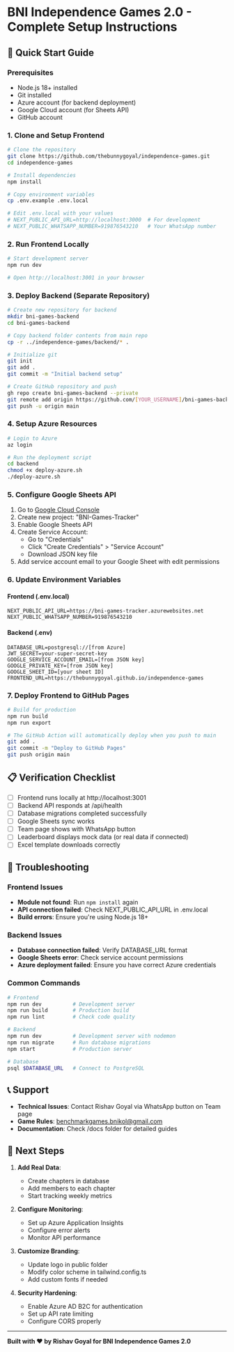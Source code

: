 # BNI Independence Games 2.0 - Complete Setup Instructions

## 🚀 Quick Start Guide

### Prerequisites
- Node.js 18+ installed
- Git installed
- Azure account (for backend deployment)
- Google Cloud account (for Sheets API)
- GitHub account

### 1. Clone and Setup Frontend

```bash
# Clone the repository
git clone https://github.com/thebunnygoyal/independence-games.git
cd independence-games

# Install dependencies
npm install

# Copy environment variables
cp .env.example .env.local

# Edit .env.local with your values
# NEXT_PUBLIC_API_URL=http://localhost:3000  # For development
# NEXT_PUBLIC_WHATSAPP_NUMBER=919876543210   # Your WhatsApp number
```

### 2. Run Frontend Locally

```bash
# Start development server
npm run dev

# Open http://localhost:3001 in your browser
```

### 3. Deploy Backend (Separate Repository)

```bash
# Create new repository for backend
mkdir bni-games-backend
cd bni-games-backend

# Copy backend folder contents from main repo
cp -r ../independence-games/backend/* .

# Initialize git
git init
git add .
git commit -m "Initial backend setup"

# Create GitHub repository and push
gh repo create bni-games-backend --private
git remote add origin https://github.com/[YOUR_USERNAME]/bni-games-backend.git
git push -u origin main
```

### 4. Setup Azure Resources

```bash
# Login to Azure
az login

# Run the deployment script
cd backend
chmod +x deploy-azure.sh
./deploy-azure.sh
```

### 5. Configure Google Sheets API

1. Go to [Google Cloud Console](https://console.cloud.google.com)
2. Create new project: "BNI-Games-Tracker"
3. Enable Google Sheets API
4. Create Service Account:
   - Go to "Credentials"
   - Click "Create Credentials" > "Service Account"
   - Download JSON key file
5. Add service account email to your Google Sheet with edit permissions

### 6. Update Environment Variables

#### Frontend (.env.local)
```env
NEXT_PUBLIC_API_URL=https://bni-games-tracker.azurewebsites.net
NEXT_PUBLIC_WHATSAPP_NUMBER=919876543210
```

#### Backend (.env)
```env
DATABASE_URL=postgresql://[from Azure]
JWT_SECRET=your-super-secret-key
GOOGLE_SERVICE_ACCOUNT_EMAIL=[from JSON key]
GOOGLE_PRIVATE_KEY=[from JSON key]
GOOGLE_SHEET_ID=[your sheet ID]
FRONTEND_URL=https://thebunnygoyal.github.io/independence-games
```

### 7. Deploy Frontend to GitHub Pages

```bash
# Build for production
npm run build
npm run export

# The GitHub Action will automatically deploy when you push to main
git add .
git commit -m "Deploy to GitHub Pages"
git push origin main
```

## 📋 Verification Checklist

- [ ] Frontend runs locally at http://localhost:3001
- [ ] Backend API responds at /api/health
- [ ] Database migrations completed successfully
- [ ] Google Sheets sync works
- [ ] Team page shows with WhatsApp button
- [ ] Leaderboard displays mock data (or real data if connected)
- [ ] Excel template downloads correctly

## 🔧 Troubleshooting

### Frontend Issues
- **Module not found**: Run `npm install` again
- **API connection failed**: Check NEXT_PUBLIC_API_URL in .env.local
- **Build errors**: Ensure you're using Node.js 18+

### Backend Issues
- **Database connection failed**: Verify DATABASE_URL format
- **Google Sheets error**: Check service account permissions
- **Azure deployment failed**: Ensure you have correct Azure credentials

### Common Commands

```bash
# Frontend
npm run dev          # Development server
npm run build        # Production build
npm run lint         # Check code quality

# Backend
npm run dev          # Development server with nodemon
npm run migrate      # Run database migrations
npm start            # Production server

# Database
psql $DATABASE_URL   # Connect to PostgreSQL
```

## 📞 Support

- **Technical Issues**: Contact Rishav Goyal via WhatsApp button on Team page
- **Game Rules**: benchmarkgames.bnikol@gmail.com
- **Documentation**: Check /docs folder for detailed guides

## 🎯 Next Steps

1. **Add Real Data**: 
   - Create chapters in database
   - Add members to each chapter
   - Start tracking weekly metrics

2. **Configure Monitoring**:
   - Set up Azure Application Insights
   - Configure error alerts
   - Monitor API performance

3. **Customize Branding**:
   - Update logo in public folder
   - Modify color scheme in tailwind.config.ts
   - Add custom fonts if needed

4. **Security Hardening**:
   - Enable Azure AD B2C for authentication
   - Set up API rate limiting
   - Configure CORS properly

---

**Built with ❤️ by Rishav Goyal for BNI Independence Games 2.0**